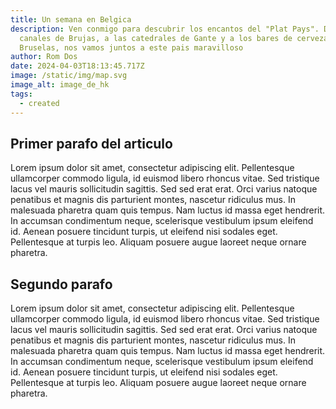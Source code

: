 ```yaml
---
title: Un semana en Belgica
description: Ven conmigo para descubrir los encantos del "Plat Pays". De los
  canales de Brujas, a las catedrales de Gante y a los bares de cervezas de
  Bruselas, nos vamos juntos a este pais maravilloso
author: Rom Dos
date: 2024-04-03T18:13:45.717Z
image: /static/img/map.svg
image_alt: image_de_hk
tags:
  - created
---
```

## **P﻿rimer parafo del articulo**

Lorem ipsum dolor sit amet, consectetur adipiscing elit. Pellentesque ullamcorper commodo ligula, id euismod libero rhoncus vitae. Sed tristique lacus vel mauris sollicitudin sagittis. Sed sed erat erat. Orci varius natoque penatibus et magnis dis parturient montes, nascetur ridiculus mus. In malesuada pharetra quam quis tempus. Nam luctus id massa eget hendrerit. In accumsan condimentum neque, scelerisque vestibulum ipsum eleifend id. Aenean posuere tincidunt turpis, ut eleifend nisi sodales eget. Pellentesque at turpis leo. Aliquam posuere augue laoreet neque ornare pharetra.



## S﻿egundo parafo

Lorem ipsum dolor sit amet, consectetur adipiscing elit. Pellentesque ullamcorper commodo ligula, id euismod libero rhoncus vitae. Sed tristique lacus vel mauris sollicitudin sagittis. Sed sed erat erat. Orci varius natoque penatibus et magnis dis parturient montes, nascetur ridiculus mus. In malesuada pharetra quam quis tempus. Nam luctus id massa eget hendrerit. In accumsan condimentum neque, scelerisque vestibulum ipsum eleifend id. Aenean posuere tincidunt turpis, ut eleifend nisi sodales eget. Pellentesque at turpis leo. Aliquam posuere augue laoreet neque ornare pharetra.